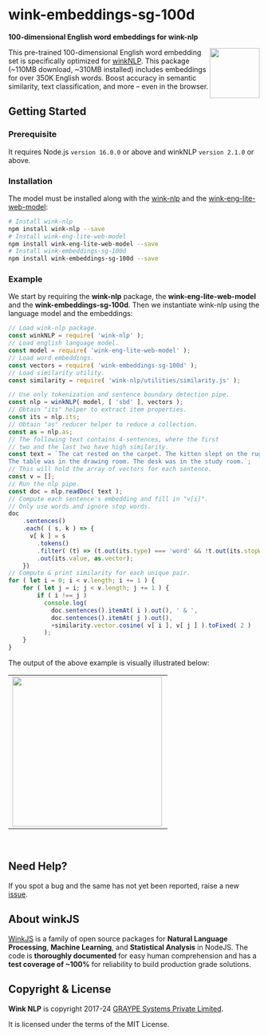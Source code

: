 # wink-embeddings-sg-100d
**100-dimensional English word embeddings for wink-nlp**

[<img align="right" src="https://decisively.github.io/wink-logos/logo-title.png" width="100px" >](https://winkjs.org/)
This pre-trained 100-dimensional English word embedding set is specifically optimized for [winkNLP](https://github.com/winkjs/wink-nlp). This package (~110MB download, ~310MB installed) includes embeddings for over 350K English words. Boost accuracy in semantic similarity, text classification, and more – even in the browser.

## Getting Started

### Prerequisite
It requires Node.js `version 16.0.0` or above and winkNLP `version 2.1.0` or above.


### Installation
The model must be installed along with the [wink-nlp](https://github.com/winkjs/wink-nlp?tab=readme-ov-file#installation) and the [wink-eng-lite-web-model](https://github.com/winkjs/wink-eng-lite-web-model):

```sh
# Install wink-nlp
npm install wink-nlp --save
# Install wink-eng-lite-web-model
npm install wink-eng-lite-web-model --save
# Install wink-embeddings-sg-100d
npm install wink-embeddings-sg-100d --save
```

### Example
We start by requiring the **wink-nlp** package, the **wink-eng-lite-web-model** and the **wink-embeddings-sg-100d**. Then we instantiate wink-nlp using the language model and the embeddings:

```javascript
// Load wink-nlp package.
const winkNLP = require( 'wink-nlp' );
// Load english language model.
const model = require( 'wink-eng-lite-web-model' );
// Load word embeddings.
const vectors = require( 'wink-embeddings-sg-100d' );
// Load similarity utility.
const similarity = require( 'wink-nlp/utilities/similarity.js' );

// Use only tokenization and sentence boundary detection pipe.
const nlp = winkNLP( model, [ 'sbd' ], vectors );
// Obtain "its" helper to extract item properties.
const its = nlp.its;
// Obtain "as" reducer helper to reduce a collection.
const as = nlp.as;
// The following text contains 4-sentences, where the first
// two and the last two have high similarity.
const text = `The cat rested on the carpet. The kitten slept on the rug.
The table was in the drawing room. The desk was in the study room.`;
// This will hold the array of vectors for each sentence.
const v = [];
// Run the nlp pipe.
const doc = nlp.readDoc( text );
// Compute each sentence's embedding and fill in "v[i]".
// Only use words and ignore stop words.
doc
    .sentences()
    .each( ( s, k ) => {
      v[ k ] = s
        .tokens()
        .filter( (t) => (t.out(its.type) === 'word' && !t.out(its.stopWordFlag)))
        .out(its.value, as.vector);
    })
// Compute & print similarity for each unique pair.
for ( let i = 0; i < v.length; i += 1 ) {
    for ( let j = i; j < v.length; j += 1 ) {
        if ( i !== j )
          console.log(
            doc.sentences().itemAt( i ).out(), ' & ',
            doc.sentences().itemAt( j ).out(),
            +similarity.vector.cosine( v[ i ], v[ j ] ).toFixed( 2 )
          );
    }
}
```
The output of the above example is visually illustrated below:
<table><tr><td>
<img src="https://github.com/winkjs/wink-embeddings-sg-100d/assets/29990/743ca8e1-6f33-40f4-80af-4f58b797e343" width="300" align="left" />
</td></tr></table>

<br/>

## Need Help?
If you spot a bug and the same has not yet been reported, raise a new [issue](https://github.com/winkjs/wink-embeddings-sg-100d/issues).


## About winkJS
[WinkJS](https://winkjs.org/) is a family of open source packages for **Natural Language Processing**, **Machine Learning**, and **Statistical Analysis** in NodeJS. The code is **thoroughly documented** for easy human comprehension and has a **test coverage of ~100%** for reliability to build production grade solutions.

## Copyright & License

**Wink NLP** is copyright 2017-24 [GRAYPE Systems Private Limited](https://graype.in/).

It is licensed under the terms of the MIT License.
